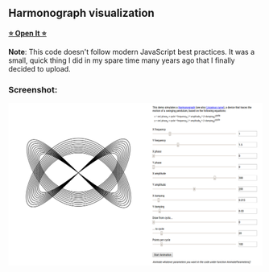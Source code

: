 ## Harmonograph visualization

[**⭐ Open It ⭐**](https://vincerubinetti.github.io/harmonograph/)

**Note**: This code doesn't follow modern JavaScript best practices.
It was a small, quick thing I did in my spare time many years ago that I finally decided to upload.

### Screenshot:
![screenshot](https://raw.githubusercontent.com/vincerubinetti/harmonograph/master/screenshot.png)
